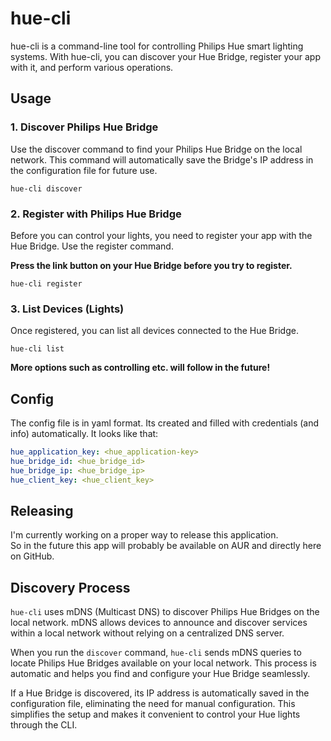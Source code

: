 # hue-cli

hue-cli is a command-line tool for controlling Philips Hue smart lighting systems. 
With hue-cli, you can discover your Hue Bridge, register your app with it, and perform various operations.

## Usage
### 1. Discover Philips Hue Bridge
Use the discover command to find your Philips Hue Bridge on the local network. This command will automatically save the Bridge's IP address in the configuration file for future use.   
```
hue-cli discover
```

### 2. Register with Philips Hue Bridge
Before you can control your lights, you need to register your app with the Hue Bridge. Use the register command.   

**Press the link button on your Hue Bridge before you try to register.**

```
hue-cli register
```

### 3. List Devices (Lights)
Once registered, you can list all devices connected to the Hue Bridge.   
```
hue-cli list
```

**More options such as controlling etc. will follow in the future!**

## Config
The config file is in yaml format. Its created and filled with credentials (and info) automatically.
It looks like that:
```yaml
hue_application_key: <hue_application-key>
hue_bridge_id: <hue_bridge_id>
hue_bridge_ip: <hue_bridge_ip>
hue_client_key: <hue_client_key>
```

## Releasing
I'm currently working on a proper way to release this application.   
So in the future this app will probably be available on AUR and directly here on GitHub.

## Discovery Process

`hue-cli` uses mDNS (Multicast DNS) to discover Philips Hue Bridges on the local network. mDNS allows devices to announce and discover services within a local network without relying on a centralized DNS server.

When you run the `discover` command, `hue-cli` sends mDNS queries to locate Philips Hue Bridges available on your local network. This process is automatic and helps you find and configure your Hue Bridge seamlessly.

If a Hue Bridge is discovered, its IP address is automatically saved in the configuration file, eliminating the need for manual configuration. This simplifies the setup and makes it convenient to control your Hue lights through the CLI.